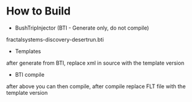 # How to Build

- BushTripInjector (BTI - Generate only, do not compile)

fractalsystems-discovery-desertrun.bti

- Templates

after generate from BTI, replace xml in source with the template version

- BTI compile

after above you can then compile, after compile replace FLT file with the template version
